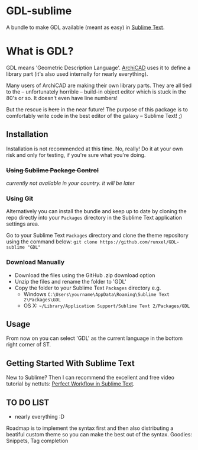 # GDL-sublime
A bundle to make GDL available (meant as easy) in [Sublime Text](http://www.sublimetext.com/).

# What is GDL?
GDL means 'Geometric Description Language'. [ArchiCAD](http://www.graphisoft.com/) uses it to define a library part (it's also used internally for nearly everything).

Many users of ArchiCAD are making their own library parts. They are all tied to the – unfortunately horrible – build-in object editor which is stuck in the 80's or so. It doesn't even have line numbers!

But the rescue is ~~here~~ in the near future!
The purpose of this package is to comfortably write code in the best editor of the galaxy – Sublime Text! ;)

## Installation
Installation is not recommended at this time.
No, really! Do it at your own risk and only for testing, if you're sure what you're doing.

### ~~Using Sublime Package Control~~
_currently not available in your country. it will be later_

### Using Git
Alternatively you can install the bundle and keep up to date by cloning the repo directly into your `Packages` directory in the Sublime Text application settings area.

Go to your Sublime Text `Packages` directory and clone the theme repository using the command below:
`git clone https://github.com/runxel/GDL-sublime "GDL"`

### Download Manually
- Download the files using the GitHub .zip download option
- Unzip the files and rename the folder to 'GDL'
- Copy the folder to your Sublime Text `Packages` directory e.g. 
  - Windows `C:\Users\yourname\AppData\Roaming\Sublime Text 2\Packages\GDL`
  - OS X: `~/Library/Application Support/Sublime Text 2/Packages/GDL`

## Usage
From now on you can select 'GDL' as the current language in the bottom right corner of ST.

## Getting Started With Sublime Text
New to Sublime? Then I can recommend the excellent and free video tutorial by nettuts: [Perfect Workflow in Sublime Text](http://net.tutsplus.com/articles/news/perfect-workflow-in-sublime-text-free-course/).

## TO DO LIST
+ nearly everything :D

Roadmap is to implement the syntax first and then also distributing a beatiful custom theme so you can make the best out of the syntax.
Goodies: Snippets, Tag completion
